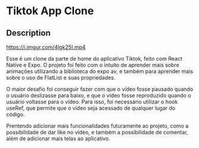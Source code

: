 # Tiktok App Clone

## Description

https://i.imgur.com/4lgk25I.mp4


Esse é um clone da parte de home do aplicativo Tiktok, feito com React Native e Expo. O projeto foi feito com o intuito de aprender mais sobre animações utilizando a biblioteca do expo av, e também para aprender mais sobre o uso de FlatList e suas propriedades.

O maior desafio foi conseguir fazer com que o vídeo fosse pausado quando o usuário deslizasse para baixo, e que o vídeo fosse reproduzido quando o usuário voltasse para o vídeo. Para isso, foi necessário utilizar o hook useRef, que permite que o vídeo seja acessado de qualquer lugar do código.

Prentendo adicionar mais funcionalidades futuramente ao projeto, como a possibilidade de dar like no vídeo, e também a possibilidade de comentar, além de adicionar mais telas ao aplicativo.

